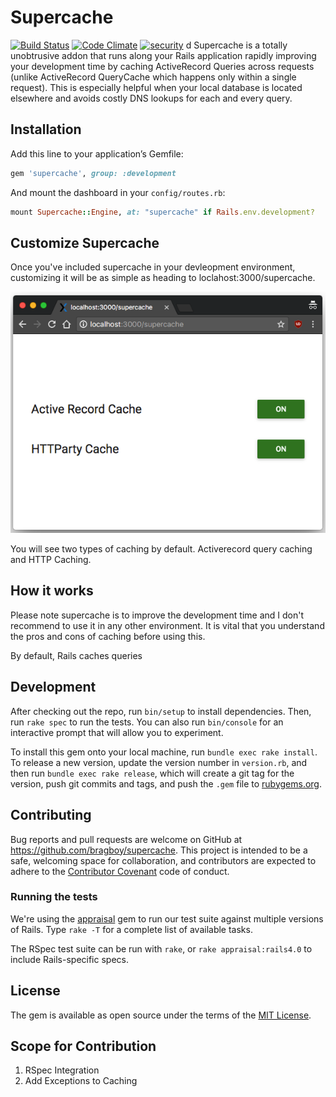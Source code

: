 # Supercache

[![Build Status](https://travis-ci.org/bragboy/supercache.svg?branch=master)](https://travis-ci.org/bragboy/supercache)
[![Code Climate](https://codeclimate.com/github/bragboy/supercache/badges/gpa.svg)](https://codeclimate.com/github/bragboy/supercache)
[![security](https://hakiri.io/github/bragboy/supercache/master.svg)](https://hakiri.io/github/bragboy/supercache/master)
d
Supercache is a totally unobtrusive addon that runs along your Rails application rapidly improving your development time by caching ActiveRecord Queries across requests (unlike ActiveRecord QueryCache which happens only within a single request). This is especially helpful when your local database is located elsewhere and avoids costly DNS lookups for each and every query.

## Installation

Add this line to your application’s Gemfile:

```ruby
gem 'supercache', group: :development
```

And mount the dashboard in your `config/routes.rb`:

```ruby
mount Supercache::Engine, at: "supercache" if Rails.env.development?
```

## Customize Supercache

Once you've included supercache in your devleopment environment, customizing it will be as simple as heading to loclahost:3000/supercache.

![Screenshot](wiki/screenshot.png)

You will see two types of caching by default. Activerecord query caching and HTTP Caching. 

## How it works

Please note supercache is to improve the development time and I don't recommend to use it in any other environment. It is vital that you understand the pros and cons of caching before using this. 

By default, Rails caches queries 

## Development

After checking out the repo, run `bin/setup` to install dependencies. Then, run `rake spec` to run the tests. You can also run `bin/console` for an interactive prompt that will allow you to experiment.

To install this gem onto your local machine, run `bundle exec rake install`. To release a new version, update the version number in `version.rb`, and then run `bundle exec rake release`, which will create a git tag for the version, push git commits and tags, and push the `.gem` file to [rubygems.org](https://rubygems.org).

## Contributing

Bug reports and pull requests are welcome on GitHub at https://github.com/bragboy/supercache. This project is intended to be a safe, welcoming space for collaboration, and contributors are expected to adhere to the [Contributor Covenant](http://contributor-covenant.org) code of conduct.

### Running the tests

We're using the
[appraisal](https://github.com/thoughtbot/appraisal) gem to run our test
suite against multiple versions of Rails. Type `rake -T` for a complete list of
available tasks.

The RSpec test suite can be run with `rake`, or
`rake appraisal:rails4.0` to include Rails-specific specs.


## License

The gem is available as open source under the terms of the [MIT License](http://opensource.org/licenses/MIT).

## Scope for Contribution

1. RSpec Integration
2. Add Exceptions to Caching
